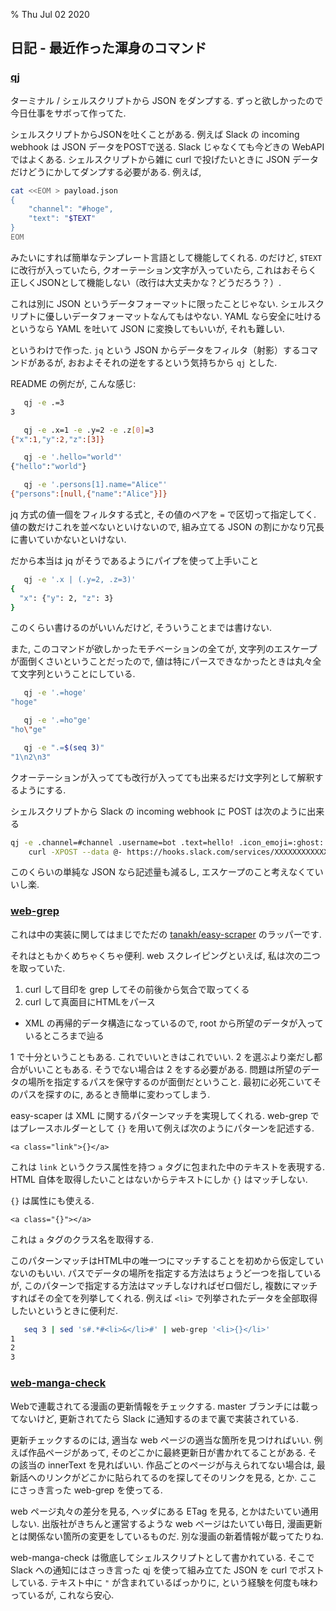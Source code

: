 % Thu Jul 02 2020

## 日記 - 最近作った渾身のコマンド

### [qj](https://github.com/cympfh/qj)

ターミナル / シェルスクリプトから JSON をダンプする.
ずっと欲しかったので今日仕事をサボって作ってた.

シェルスクリプトからJSONを吐くことがある.
例えば Slack の incoming webhook は JSON データをPOSTで送る.
Slack じゃなくても今どきの WebAPI ではよくある.
シェルスクリプトから雑に curl で投げたいときに JSON データだけどうにかしてダンプする必要がある.
例えば,

```bash
cat <<EOM > payload.json
{
    "channel": "#hoge",
    "text": "$TEXT"
}
EOM
```

みたいにすれば簡単なテンプレート言語として機能してくれる.
のだけど, `$TEXT` に改行が入っていたら, クオーテーション文字が入っていたら, これはおそらく正しくJSONとして機能しない（改行は大丈夫かな？どうだろう？）.

これは別に JSON というデータフォーマットに限ったことじゃない.
シェルスクリプトに優しいデータフォーマットなんてもはやない.
YAML なら安全に吐けるというなら YAML を吐いて JSON に変換してもいいが, それも難しい.

というわけで作った.
`jq` という JSON からデータをフィルタ（射影）するコマンドがあるが,
おおよそそれの逆をするという気持ちから `qj` とした.

README の例だが, こんな感じ:

```bash
   qj -e .=3
3

   qj -e .x=1 -e .y=2 -e .z[0]=3
{"x":1,"y":2,"z":[3]}

   qj -e '.hello="world"'
{"hello":"world"}

   qj -e '.persons[1].name="Alice"'
{"persons":[null,{"name":"Alice"}]}
```

jq 方式の値一個をフィルタする式と, その値のペアを `=` で区切って指定してく.
値の数だけこれを並べないといけないので, 組み立てる JSON の割にかなり冗長に書いていかないといけない.

だから本当は jq がそうであるようにパイプを使って上手いこと

```bash
   qj -e '.x | (.y=2, .z=3)'
{
  "x": {"y": 2, "z": 3}
}
```

このくらい書けるのがいいんだけど, そういうことまでは書けない.

また, このコマンドが欲しかったモチベーションの全てが, 文字列のエスケープが面倒くさいということだったので, 値は特にパースできなかったときは丸々全て文字列ということにしている.

```bash
   qj -e '.=hoge'
"hoge"

   qj -e '.=ho"ge'
"ho\"ge"

   qj -e ".=$(seq 3)"
"1\n2\n3"
```

クオーテーションが入ってても改行が入ってても出来るだけ文字列として解釈するようにする.

シェルスクリプトから Slack の incoming webhook に POST は次のように出来る

```bash
qj -e .channel=#channel .username=bot .text=hello! .icon_emoji=:ghost: |
    curl -XPOST --data @- https://hooks.slack.com/services/XXXXXXXXXXXX
```

このくらいの単純な JSON なら記述量も減るし, エスケープのこと考えなくていいし楽.

### [web-grep](https://github.com/cympfh/web-grep)

これは中の実装に関してはまじでただの
[tanakh/easy-scraper](https://github.com/tanakh/easy-scraper)
のラッパーです.

それはともかくめちゃくちゃ便利.
web スクレイピングといえば, 私は次の二つを取っていた.

1. curl して目印を grep してその前後から気合で取ってくる
2. curl して真面目にHTMLをパース
  - XML の再帰的データ構造になっているので, root から所望のデータが入っているところまで辿る

1 で十分ということもある.
これでいいときはこれでいい. 2 を選ぶより楽だし都合がいいこともある.
そうでない場合は 2 をする必要がある.
問題は所望のデータの場所を指定するパスを保守するのが面倒だということ.
最初に必死こいてそのパスを探すのに, あるとき簡単に変わってしまう.

easy-scaper は XML に関するパターンマッチを実現してくれる.
web-grep ではプレースホルダーとして `{}` を用いて例えば次のようにパターンを記述する.

```
<a class="link">{}</a>
```

これは `link` というクラス属性を持つ `a` タグに包まれた中のテキストを表現する.
HTML 自体を取得したいことはないからテキストにしか `{}` はマッチしない.

`{}` は属性にも使える.

```
<a class="{}"></a>
```

これは `a` タグのクラス名を取得する.

このパターンマッチはHTML中の唯一つにマッチすることを初めから仮定していないのもいい.
パスでデータの場所を指定する方法はちょうど一つを指しているが,
このパターンで指定する方法はマッチしなければゼロ個だし, 複数にマッチすればその全てを列挙してくれる.
例えば `<li>` で列挙されたデータを全部取得したいというときに便利だ.

```bash
   seq 3 | sed 's#.*#<li>&</li>#' | web-grep '<li>{}</li>'
1
2
3
```

### [web-manga-check](https://github.com/cympfh/web-manga-check)

Webで連載されてる漫画の更新情報をチェックする.
master ブランチには載ってないけど, 更新されてたら Slack に通知するのまで裏で実装されている.

更新チェックするのには, 適当な web ページの適当な箇所を見つければいい.
例えば作品ページがあって, そのどこかに最終更新日が書かれてることがある.
その該当の innerText を見ればいい.
作品ごとのページが与えられてない場合は, 最新話へのリンクがどこかに貼られてるのを探してそのリンクを見る, とか.
ここにさっき言った web-grep を使ってる.

web ページ丸々の差分を見る, ヘッダにある ETag を見る, とかはたいてい通用しない.
出版社がきちんと運営するような web ページはたいてい毎日, 漫画更新とは関係ない箇所の変更をしているものだ.
別な漫画の新着情報が載ってたりね.

web-manga-check は徹底してシェルスクリプトとして書かれている.
そこで Slack への通知にはさっき言った qj を使って組み立てた JSON を curl でポストしている.
テキスト中に `"` が含まれているばっかりに, という経験を何度も味わっているが, これなら安心.
